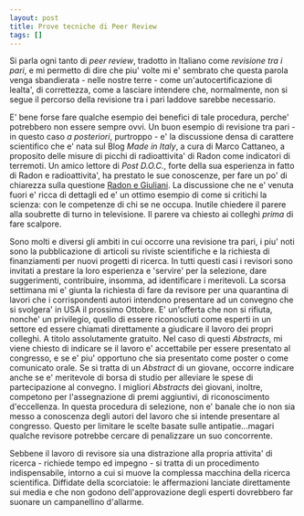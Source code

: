 ```yaml
---
layout: post
title: Prove tecniche di Peer Review
tags: []
---
```


Si parla ogni tanto di *peer review*, tradotto in Italiano come *revisione tra i pari*, e mi permetto di dire che piu' volte mi e' sembrato che questa parola venga sbandierata - nelle nostre terre - come un'autocertificazione di lealta', di correttezza, come a lasciare intendere che, normalmente, non si segue il percorso della revisione tra i pari laddove sarebbe necessario.

E' bene forse fare qualche esempio dei benefici di tale procedura, perche' potrebbero non essere sempre ovvi. Un buon esempio di revisione tra pari - in questo caso *a posteriori*, purtroppo - e' la discussione densa di carattere scientifico che e' nata sul Blog *Made in Italy*, a cura di Marco Cattaneo, a proposito delle misure di picchi di radioattivita' di Radon come indicatori di terremoti. Un amico lettore di *Post D.O.C.*, forte della sua esperienza in fatto di Radon e radioattivita', ha prestato le sue conoscenze, per fare un po' di chiarezza sulla questione [Radon e Giuliani](http://cattaneo-lescienze.blogautore.espresso.repubblica.it/2009/04/17/terremoti-scienza-e-dita-incrociate/). La discussione che ne e' venuta fuori e' ricca di dettagli ed e' un ottimo esempio di come si critichi la scienza: con le competenze di chi se ne occupa. Inutile chiedere il parere alla soubrette di turno in televisione. Il parere va chiesto ai colleghi *prima* di fare scalpore.

Sono molti e diversi gli ambiti in cui occorre una revisione tra pari, i piu' noti sono la pubblicazione di articoli su riviste scientifiche e la richiesta di finanziamenti per nuovi progetti di ricerca. In tutti questi casi i revisori sono invitati a prestare la loro esperienza e 'servire' per la selezione, dare suggerimenti, contribuire, insomma, ad identificare i meritevoli. La scorsa settimana mi e' giunta la richiesta di fare da revisore per una quarantina di lavori che i corrispondenti autori intendono presentare ad un convegno che si svolgera' in USA il prossimo Ottobre. E' un'offerta che non si rifiuta, nonche' un privilegio, quello di essere riconosciuti come esperti in un settore ed essere chiamati direttamente a giudicare il lavoro dei propri colleghi. A titolo assolutamente gratuito. Nel caso di questi *Abstracts*, mi viene chiesto di indicare se il lavoro e' accettabile per essere presentato al congresso, e se e' piu' opportuno che sia presentato come poster o come comunicato orale. Se si tratta di un *Abstract* di un giovane, occorre indicare anche se e' meritevole di borsa di studio per alleviare le spese di partecipazione al convegno. I migliori *Abstracts* dei giovani, inoltre, competono per l'assegnazione di premi aggiuntivi, di riconoscimento d'eccellenza. In questa procedura di selezione, non e' banale che io non sia messo a conoscenza degli autori del lavoro che si intende presentare al congresso. Questo per limitare le scelte basate sulle antipatie...magari qualche revisore potrebbe cercare di penalizzare un suo concorrente.

Sebbene il lavoro di revisore sia una distrazione alla propria attivita' di ricerca - richiede tempo ed impegno - si tratta di un procedimento indispensabile, intorno a cui si muove la complessa macchina della ricerca scientifica. Diffidate della scorciatoie: le affermazioni lanciate direttamente sui media e che non godono dell'approvazione degli esperti dovrebbero far suonare un campanellino d'allarme.
